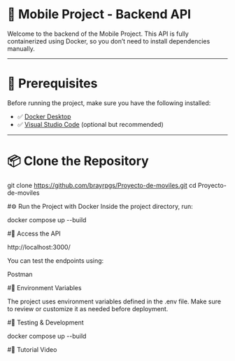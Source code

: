 # 🚀 Mobile Project - Backend API

Welcome to the backend of the Mobile Project. This API is fully containerized using Docker, so you don’t need to install dependencies manually.

---

# 🐳 Prerequisites

Before running the project, make sure you have the following installed:

- ✅ [Docker Desktop](https://www.docker.com/products/docker-desktop/)
- ✅ [Visual Studio Code](https://code.visualstudio.com/) (optional but recommended)

---

# 📦 Clone the Repository

git clone https://github.com/brayrpgs/Proyecto-de-moviles.git
cd Proyecto-de-moviles

#⚙️ Run the Project with Docker
Inside the project directory, run:

docker compose up --build

#📡 Access the API

http://localhost:3000/

You can test the endpoints using:

Postman

#📄 Environment Variables

The project uses environment variables defined in the .env file.
Make sure to review or customize it as needed before deployment.

#🧪 Testing & Development

docker compose up --build

#🎥 Tutorial Video
